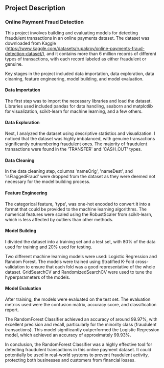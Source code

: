 ## Project Description

### Online Payment Fraud Detection 

This project involves building and evaluating models for detecting fraudulent transactions in an online payments dataset. The dataset was downloaded from Kaggle (https://www.kaggle.com/datasets/rupakroy/online-payments-fraud-detection-dataset/), and it contains more than 6 million records of different types of transactions, with each record labeled as either fraudulent or genuine.

Key stages in the project included data importation, data exploration, data cleaning, feature engineering, model building, and model evaluation.

#### Data Importation

The first step was to import the necessary libraries and load the dataset. Libraries used included pandas for data handling, seaborn and matplotlib for visualization, scikit-learn for machine learning, and a few others.

#### Data Exploration

Next, I analyzed the dataset using descriptive statistics and visualization. I noticed that the dataset was highly imbalanced, with genuine transactions significantly outnumbering fraudulent ones. The majority of fraudulent transactions were found in the 'TRANSFER' and 'CASH_OUT' types. 

#### Data Cleaning

In the data cleaning step, columns 'nameOrig', 'nameDest', and 'isFlaggedFraud' were dropped from the dataset as they were deemed not necessary for the model building process. 

#### Feature Engineering

The categorical feature, 'type', was one-hot encoded to convert it into a format that could be provided to the machine learning algorithms. The numerical features were scaled using the RobustScaler from scikit-learn, which is less affected by outliers than other methods.

#### Model Building

I divided the dataset into a training set and a test set, with 80% of the data used for training and 20% used for testing. 

Two different machine learning models were used: Logistic Regression and Random Forest. The models were trained using Stratified K-Fold cross-validation to ensure that each fold was a good representative of the whole dataset. GridSearchCV and RandomizedSearchCV were used to tune the hyperparameters of the models.

#### Model Evaluation

After training, the models were evaluated on the test set. The evaluation metrics used were the confusion matrix, accuracy score, and classification report. 

The RandomForest Classifier achieved an accuracy of around 99.97%, with excellent precision and recall, particularly for the minority class (fraudulent transactions). This model significantly outperformed the Logistic Regression model, which achieved an accuracy of approximately 99.93%.

In conclusion, the RandomForest Classifier was a highly effective tool for detecting fraudulent transactions in this online payment dataset. It could potentially be used in real-world systems to prevent fraudulent activity, protecting both businesses and customers from financial losses.
